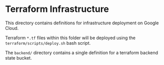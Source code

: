# Terraform Infrastructure

This directory contains definitions for infrastructure deployment on Google Cloud.

Terraform `*.tf` files within this folder will be deployed using the `terraform/scripts/deploy.sh` bash script.

The `backend/` directory contains a single definition for a terraform backend state bucket.

